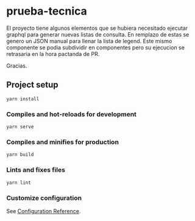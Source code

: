 # prueba-tecnica

El proyecto tiene algunos elementos que se hubiera necesitado ejecutar graphql para generar nuevas listas de consulta.
En remplazo de estas se genero un JSON manual para llenar la lista de legend. Este mismo componente se podia subdividir en componentes pero su ejecucion se retrasaria en la hora pactanda de PR.

Gracias.

## Project setup
```
yarn install
```

### Compiles and hot-reloads for development
```
yarn serve
```

### Compiles and minifies for production
```
yarn build
```

### Lints and fixes files
```
yarn lint
```

### Customize configuration
See [Configuration Reference](https://cli.vuejs.org/config/).
